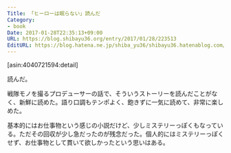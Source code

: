 ```yaml
---
Title: 「ヒーローは眠らない」読んだ
Category:
- book
Date: 2017-01-28T22:35:13+09:00
URL: https://blog.shibayu36.org/entry/2017/01/28/223513
EditURL: https://blog.hatena.ne.jp/shiba_yu36/shibayu36.hatenablog.com/atom/entry/10328749687210965212
---
```


[asin:4040721594:detail]

読んだ。

戦隊モノを撮るプロデューサーの話で、そういうストーリーを読んだことがなく、新鮮に読めた。語り口調もテンポよく、飽きずに一気に読めて、非常に楽しめた。

基本的にはお仕事物という感じの小説だけど、少しミステリーっぽくもなっている。ただその回収が少し急だったのが残念だった。個人的にはミステリーっぽくせず、お仕事物として貫いて欲しかったという思いはある。
